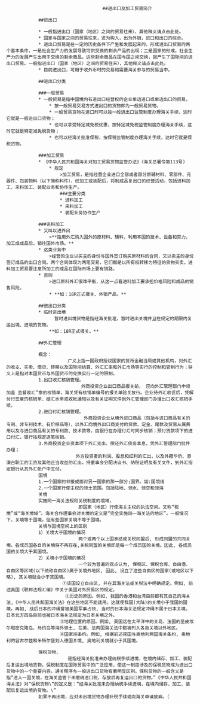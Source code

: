 
                                        ##进出口及加工贸易简介

                ##进出口

                * 一般指进出口（国家（地区）之间的贸易往来），其他释义请点击此处。
                * 国家与国家之间的贸易往来，进为购入，出为外销，进口和出口的综合。
                * 进出口贸易是在一定的历史条件下产生和发展起来的。形成进出口贸易的两个基本条件，一是社会生产力的发展导致可供交换的剩余产品的出现；二是国家的形成。社会生产力的发展产生出用于交换的剩余商品，这些剩余商品在国与国之间交换，就产生了国际间的进出口贸易。一般指进出口（国家（地区）之间的贸易往来），其他释义请点击此处。
                * 目前进出口，可用于收外币时的交易和需要海关参与的贸易当中。

                ##进出口分类

                ###一般贸易
                * 一般贸易是指中国境内有进出口经营权的企业单边进口或单边出口的贸易，
                    * 按一般贸易交易方式进出口的货物即为一般贸易货物。
                    * 一般贸易货物在进口时可以按一般进出口监管制度办理海关手续，这时它就是一般进出口货物；
                    * 也可以享受特定减免税优惠，按特定减免税监管制度办理海关手续，这时它就是特定减免税货物；
                    * 也可以经海关批准保税，按保税监管制度办理海关手续，这时它就是保税货物。

                ###加工贸易
                * 《中华人民共和国海关对加工贸易货物监管办法》（海关总署令第113号)
                    * 规定 
                        >加工贸易，是指经营企业进口全部或者部分原辅材料、零部件、元器件、包装物料（以下简称料件），经加工或装配后，将制成品复出口的经营活动，包括进料加工、来料加工、装配业务和协作生产。
                        ###主要分类
                        * 进料加工
                        * 来料加工
                        * 装配业务协作生产

                ###进料加工 
                * 又叫以进养出
                    >**指用外汇购入国外的原材料、辅料，利用本国的技术、设备和劳力，加工成成品后，销往国外市场。**
                * 这类业务中 
                    >经营的企业以买主的身份与国外签订购买原材料的合同，又以卖主的身份签订成品的出口合同。两个合同体现为两笔交易，它们都是以所有权转移为特征的货物买卖。进料加工贸易要注意所加工的成品在国际市场上要有销路。
                * 否则
                    >进口原料外汇很难平衡，从这一点看进料加工要承担价格风险和成品的销售风险。
                    * **如：18R正式报关、外销产品。**

                ##进出口分类
                * 临时进出境
                      暂时进出境货物是指经海关批准，暂时进出关境并且在规定的期限内复运出境、进境的货物。
                    **如：18R正式报关。**

                ##外汇管理

                概念：
                           广义上指一国政府授权国家的货币金融当局或其他机构，对外汇的收支、买卖、借贷、转移以及国际间结算、外汇汇率和外汇市场等实行的控制和管制行为；狭义上是指对本国货币与外国货币的兑换实行一定的限制。
                1.出口收汇核销管理。
                                外商投资企业出口商品报关前， 应向外汇管理部门申领加盖 监督收汇”章的核销单，海关凭有核销单编号的报关单验关放行。企业待外汇收妥后，凭解付行签章的核销单、结汇水单或收帐通知以及有关证明文件到外汇管理部门办理出口收汇核销手续。
                2.进口付汇核销管理。
                                 外商投资企业从境外进口商品（包括与进口商品有关的专利、非专利技术、有价样品等），以外汇向境外出口商支付的贷款、定金、尾款及贸易从属费用以及与进口商品有关的专利款、技术款等，由银行在办理付汇时同步核销；预付贷款项下的进口付汇，银行按规定逐笔核销。
                3.外商投资企业资本项下外汇支出、偿还外汇债务本息，凭外汇管理部门批件办理；
                              外方投资者的利润、股息和红利的汇出，以及外籍华侨、港澳台职工的工资及其他正当收益的汇出，持董事会分配决议书、纳税证明及有关文件，到外汇指定银行从其外汇帐户中支付。
                国境
                1.一个国家的邻接或面对另一国家的那一部分;国界。如:国境线
                2.一个国家行使主权的领土范围。包括陆地、领水、领空和领海
                关境
                实施同一海关法规和关税制度的境域，
                               即国家（地区）行使海关主权的执法空间。又称“税境”或“海关境域”。海关合作理事会对关境的定义是“完全实施同一海关法的地区”。一般情况下，关境等于国境。但有些国家关境不等于国境。
                关境与国境空间上的区别
                1）关境大于国境的情况
                               两个或两个以上国家结成关税同盟后, 形成同盟的共同关境。各成员国各自的关境将不再存在,关税同盟的关境即是每一个成员国的关境。因此, 各成员国的关境大于其国境。
                2）关境小于国境的情况
                               一个较为普遍的观点认为, 保税区、保税仓库、自由港、自由区等区域(以下统称自由区)属于关境外地区, 因此, 设立了这些自由区的国家(或地区以下略), 其关境就会小于其国境。
                         ①该国设立自由区, 并在其海关法或关税法中明确规定。例如, 前述美国《联邦法规汇编》中关于美国对外贸易区的规定。
                          ②历史的原因。例如, 我国的香港和台湾目前都有其自己的海关法,《中华人民共和国海关法》在这些地区不能适用。这就使我国(大陆)的关境小于我国的国境。再如, 战后日本的冲绳曾被美国军事占领, 当时的日本海关法规定冲绳不属于日本关境。日本北方四岛目前也被日本海关法规定为日本关境之外。
                        ③地理位置的原因。例如, 美国远在太平洋中的关岛、法国的圣皮埃尔和密克隆岛、马约岛等海外领土, 在美、法两国海关法中都被列入各自关境以外地区。
                        ④国家间条约。例如, 根据前述德国与奥地利两国海关条约, 奥地利的容古尔兹和米特尔堡划人德国关境, 奥地利关境就小于其国境。

                保税货物，
                           是指经海关批准未办理纳税手续进境，在境内储存、加工、装配后复运出境地货物。保税制度在国际贸易中的广泛应用，使这一制度涉及的保税货物成为进出口货物中的一个重要内容。通关程序与一般进出口货物有着明显区别。保税货物的一般含义是指“进入一国关境，在海关监管下未缴纳进口税，存放后再复运出口的货物。”《中华人民共和国海关法》对“保税货物\“的定义是：“经海关批准未办理纳税手续进境，在境内储存、加工、装配后复运出境的货物。\”
                如果不再出境，应对未出境货物办理补税手续或向海关申请放弃。（